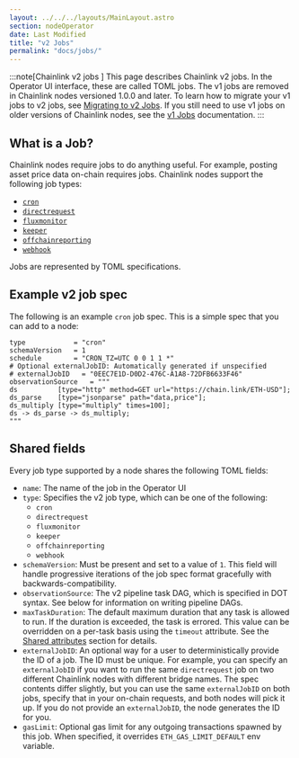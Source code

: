 ```yaml
---
layout: ../../../layouts/MainLayout.astro
section: nodeOperator
date: Last Modified
title: "v2 Jobs"
permalink: "docs/jobs/"
---
```


:::note[Chainlink v2 jobs ]
This page describes Chainlink v2 jobs. In the Operator UI interface, these are called TOML jobs. The v1 jobs are removed in Chainlink nodes versioned 1.0.0 and later. To learn how to migrate your v1 jobs to v2 jobs, see [Migrating to v2 Jobs](/chainlink-nodes/oracle-jobs/migration-v1-v2/). If you still need to use v1 jobs on older versions of Chainlink nodes, see the [v1 Jobs](/chainlink-nodes/oracle-jobs/v1/job-specifications/) documentation.
:::

## What is a Job?

Chainlink nodes require jobs to do anything useful. For example, posting asset price data on-chain requires jobs. Chainlink nodes support the following job types:

- [`cron`](/chainlink-nodes/oracle-jobs/job-types/cron/)
- [`directrequest`](/chainlink-nodes/oracle-jobs/job-types/direct_request/)
- [`fluxmonitor`](/chainlink-nodes/oracle-jobs/job-types/flux_monitor/)
- [`keeper`](/chainlink-nodes/oracle-jobs/job-types/keeper/)
- [`offchainreporting`](/chainlink-nodes/oracle-jobs/job-types/offchain_reporting/)
- [`webhook`](/chainlink-nodes/oracle-jobs/job-types/webhook/)

Jobs are represented by TOML specifications.

## Example v2 job spec

The following is an example `cron` job spec. This is a simple spec that you can add to a node:

```jpv2
type            = "cron"
schemaVersion   = 1
schedule        = "CRON_TZ=UTC 0 0 1 1 *"
# Optional externalJobID: Automatically generated if unspecified
# externalJobID   = "0EEC7E1D-D0D2-476C-A1A8-72DFB6633F46"
observationSource   = """
ds          [type="http" method=GET url="https://chain.link/ETH-USD"];
ds_parse    [type="jsonparse" path="data,price"];
ds_multiply [type="multiply" times=100];
ds -> ds_parse -> ds_multiply;
"""
```

## Shared fields

Every job type supported by a node shares the following TOML fields:

- `name`: The name of the job in the Operator UI
- `type`: Specifies the v2 job type, which can be one of the following:
  - `cron`
  - `directrequest`
  - `fluxmonitor`
  - `keeper`
  - `offchainreporting`
  - `webhook`
- `schemaVersion`: Must be present and set to a value of `1`. This field will handle progressive iterations of the job spec format gracefully with backwards-compatibility.
- `observationSource`: The v2 pipeline task DAG, which is specified in DOT syntax. See below for information on writing pipeline DAGs.
- `maxTaskDuration`: The default maximum duration that any task is allowed to run. If the duration is exceeded, the task is errored. This value can be overridden on a per-task basis using the `timeout` attribute. See the [Shared attributes](/chainlink-nodes/oracle-jobs/task-types/tasks#shared-attributes) section for details.
- `externalJobID`: An optional way for a user to deterministically provide the ID of a job. The ID must be unique. For example, you can specify an `externalJobID` if you want to run the same `directrequest` job on two different Chainlink nodes with different bridge names. The spec contents differ slightly, but you can use the same `externalJobID` on both jobs, specify that in your on-chain requests, and both nodes will pick it up. If you do not provide an `externalJobID`, the node generates the ID for you.
- `gasLimit`: Optional gas limit for any outgoing transactions spawned by this job. When specified, it overrides `ETH_GAS_LIMIT_DEFAULT` env variable.
